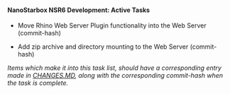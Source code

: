 #### NanoStarbox NSR6 Development: Active Tasks

* Move Rhino Web Server Plugin functionality into the Web Server 
(commit-hash)

* Add zip archive and directory mounting to the Web Server
(commit-hash)

*Items which make it into this task list, should have a corresponding
entry made in [CHANGES.MD](CHANGES.MD), along with the corresponding commit-hash
when the task is complete.*
